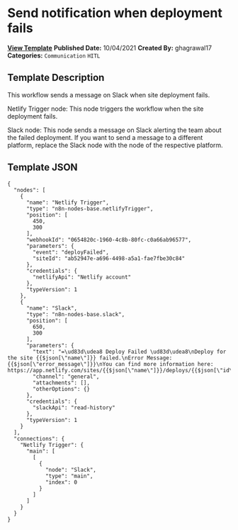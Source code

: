# Send notification when deployment fails

**[View Template](https://n8n.io/workflows/1255-/)**  **Published Date:** 10/04/2021  **Created By:** ghagrawal17  **Categories:** `Communication` `HITL`  

## Template Description

This workflow sends a message on Slack when site deployment fails.



Netlify Trigger node: This node triggers the workflow when the site deployment fails.

Slack node: This node sends a message on Slack alerting the team about the failed deployment. If you want to send a message to a different platform, replace the Slack node with the node of the respective platform.

## Template JSON

```
{
  "nodes": [
    {
      "name": "Netlify Trigger",
      "type": "n8n-nodes-base.netlifyTrigger",
      "position": [
        450,
        300
      ],
      "webhookId": "0654820c-1960-4c8b-80fc-c0a66ab96577",
      "parameters": {
        "event": "deployFailed",
        "siteId": "ab52947e-a696-4498-a5a1-fae7fbe30c84"
      },
      "credentials": {
        "netlifyApi": "Netlify account"
      },
      "typeVersion": 1
    },
    {
      "name": "Slack",
      "type": "n8n-nodes-base.slack",
      "position": [
        650,
        300
      ],
      "parameters": {
        "text": "=\ud83d\udea8 Deploy Failed \ud83d\udea8\nDeploy for the site {{$json[\"name\"]}} failed.\nError Message: {{$json[\"error_message\"]}}\nYou can find more information here: https://app.netlify.com/sites/{{$json[\"name\"]}}/deploys/{{$json[\"id\"]}}",
        "channel": "general",
        "attachments": [],
        "otherOptions": {}
      },
      "credentials": {
        "slackApi": "read-history"
      },
      "typeVersion": 1
    }
  ],
  "connections": {
    "Netlify Trigger": {
      "main": [
        [
          {
            "node": "Slack",
            "type": "main",
            "index": 0
          }
        ]
      ]
    }
  }
}
```
